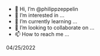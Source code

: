 - 👋 Hi, I’m @philippzeppelin
- 👀 I’m interested in ...
- 🌱 I’m currently learning ...
- 💞️ I’m looking to collaborate on ...
- 📫 How to reach me ...

04/25/2022
<!---
philippzeppelin/philippzeppelin is a ✨ special ✨ repository because its `README.md` (this file) appears on your GitHub profile.
You can click the Preview link to take a look at your changes.
--->
